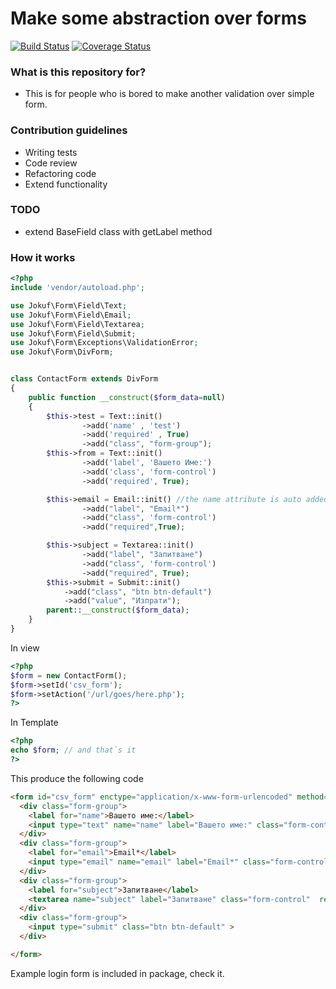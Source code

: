 # Make some abstraction over forms #

[![Build
Status](https://travis-ci.org/jokuf/forms.svg?branch=master)](https://travis-ci.org/jokuf/forms)
[![Coverage
Status](https://coveralls.io/repos/jokuf/forms/badge.svg?branch=master&service=github)](https://coveralls.io/github/jokuf/forms?branch=master)

### What is this repository for? ###

* This is for people who is bored to make another validation over simple form.

### Contribution guidelines ###

* Writing tests
* Code review
* Refactoring code
* Extend functionality

### TODO ###
* extend BaseField class with getLabel method

### How it works ###
```php
<?php
include 'vendor/autoload.php';

use Jokuf\Form\Field\Text;
use Jokuf\Form\Field\Email;
use Jokuf\Form\Field\Textarea;
use Jokuf\Form\Field\Submit;
use Jokuf\Form\Exceptions\ValidationError;
use Jokuf\Form\DivForm;


class ContactForm extends DivForm
{
    public function __construct($form_data=null)
    {
        $this->test = Text::init()
                ->add('name' , 'test')
                ->add('required' , True)
                ->add("class", "form-group");
        $this->from = Text::init()
                ->add('label', 'Вашето Име:')
                ->add('class', 'form-control')
                ->add('required', True);

        $this->email = Email::init() //the name attribute is auto added if isnt set
                ->add("label", "Email*")
                ->add("class", 'form-control')
                ->add("required",True);

        $this->subject = Textarea::init()
                ->add("label", "Запитване")
                ->add("class", 'form-control')
                ->add("required", True);
        $this->submit = Submit::init()
            ->add("class", "btn btn-default")
            ->add("value", "Изпрати");
        parent::__construct($form_data);
    }
}

```
In view
```php
<?php
$form = new ContactForm();
$form->setId('csv_form');
$form->setAction('/url/goes/here.php');
?>
```

In Template
```php
<?php 
echo $form; // and that`s it
?>
```
This produce the following code
```html
<form id="csv_form" enctype="application/x-www-form-urlencoded" method="POST" action="/url/goes/here.php" >
  <div class="form-group">
    <label for="name">Вашето име:</label>
    <input type="text" name="name" label="Вашето име:" class="form-control"  required >
  </div>
  <div class="form-group">
    <label for="email">Email*</label>
    <input type="email" name="email" label="Email*" class="form-control"  required >
  </div>
  <div class="form-group">
    <label for="subject">Запитване</label>
    <textarea name="subject" label="Запитване" class="form-control"  required ></textarea>
  </div>
  <div class="form-group">
    <input type="submit" class="btn btn-default" >
  </div>

</form>
```

Example login form is included in package, check it.
